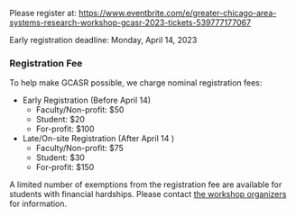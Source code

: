 Please register at: <https://www.eventbrite.com/e/greater-chicago-area-systems-research-workshop-gcasr-2023-tickets-539777177067>

Early registration deadline: Monday, April 14, 2023

### Registration Fee

To help make GCASR possible, we charge nominal registration fees:

- Early Registration (Before April 14)
  - Faculty/Non-profit: $50
  - Student: $20
  - For-profit: $100
- Late/On-site Registration (After April 14 )
  - Faculty/Non-profit: $75
  - Student: $30
  - For-profit: $150

A limited number of exemptions from the registration fee are available for students with financial hardships. Please contact [the workshop organizers](mailto:gcasr@googlegroups.com) for information.
